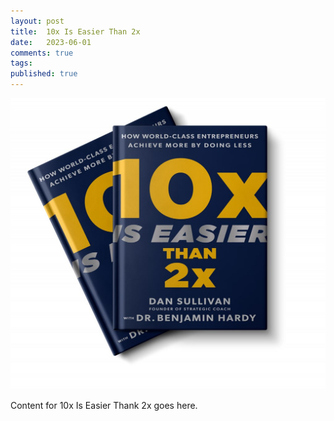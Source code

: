 ```yaml
---
layout: post
title:  10x Is Easier Than 2x
date:   2023-06-01
comments: true
tags: 
published: true
---
```


<a href="/blog/2023/06/01/10x-is-easier-than-2x/"><img src="/images/10x_is_easier_than_2x_sullivan_hardy.jpg" width="600" padding="10" alt="10x Is Easier Than 2x by Dan Sullivan and Dr Benjamin Hardy" title="10x Is Easier Than 2x by Dan Sullivan and Dr Benjamin Hardy" /></a>

<!--more--> 

Content for 10x Is Easier Thank 2x goes here.
 
